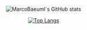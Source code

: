 <div align=center>

![MarcoBaeuml`s GitHub stats](https://github-readme-stats.vercel.app/api?username=MarcoBaeuml&show_icons=true&theme=github_dark&hide=contribs,prs,issues&count_private=true)

[![Top Langs](https://github-readme-stats.vercel.app/api/top-langs/?username=MarcoBaeuml&theme=github_dark)](https://github.com/anuraghazra/github-readme-stats)

</div>
